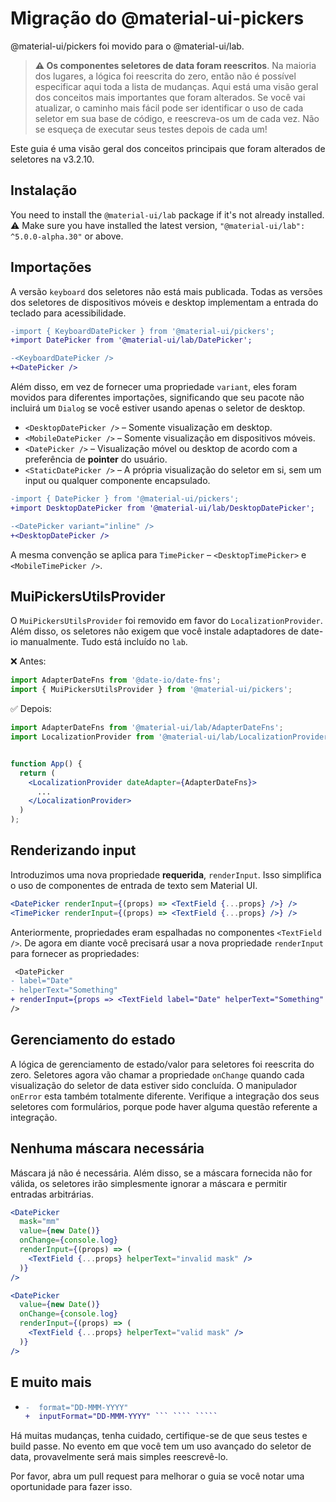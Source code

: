 # Migração do @material-ui-pickers

<p class="description">@material-ui/pickers foi movido para o @material-ui/lab.</p>

> **⚠️ Os componentes seletores de data foram reescritos**. Na maioria dos lugares, a lógica foi reescrita do zero, então não é possível especificar aqui toda a lista de mudanças. Aqui está uma visão geral dos conceitos mais importantes que foram alterados. Se você vai atualizar, o caminho mais fácil pode ser identificar o uso de cada seletor em sua base de código, e reescreva-os um de cada vez. Não se esqueça de executar seus testes depois de cada um!

Este guia é uma visão geral dos conceitos principais que foram alterados de seletores na v3.2.10.

## Instalação

You need to install the `@material-ui/lab` package if it's not already installed. ⚠️ Make sure you have installed the latest version, `"@material-ui/lab": ^5.0.0-alpha.30"` or above.

## Importações

A versão `keyboard` dos seletores não está mais publicada. Todas as versões dos seletores de dispositivos móveis e desktop implementam a entrada do teclado para acessibilidade.

```diff
-import { KeyboardDatePicker } from '@material-ui/pickers';
+import DatePicker from '@material-ui/lab/DatePicker';

-<KeyboardDatePicker />
+<DatePicker />
```

Além disso, em vez de fornecer uma propriedade `variant`, eles foram movidos para diferentes importações, significando que seu pacote não incluirá um `Dialog` se você estiver usando apenas o seletor de desktop.

- `<DesktopDatePicker />` – Somente visualização em desktop.
- `<MobileDatePicker />` – Somente visualização em dispositivos móveis.
- `<DatePicker />` – Visualização móvel ou desktop de acordo com a preferência de **pointer** do usuário.
- `<StaticDatePicker />` – A própria visualização do seletor em si, sem um input ou qualquer componente encapsulado.

```diff
-import { DatePicker } from '@material-ui/pickers';
+import DesktopDatePicker from '@material-ui/lab/DesktopDatePicker';

-<DatePicker variant="inline" />
+<DesktopDatePicker />
```

A mesma convenção se aplica para `TimePicker` – `<DesktopTimePicker>` e `<MobileTimePicker />`.

## MuiPickersUtilsProvider

O `MuiPickersUtilsProvider` foi removido em favor do `LocalizationProvider`. Além disso, os seletores não exigem que você instale adaptadores de date-io manualmente. Tudo está incluído no `lab`.

❌ Antes:

```js
import AdapterDateFns from '@date-io/date-fns';
import { MuiPickersUtilsProvider } from '@material-ui/pickers';
```

✅ Depois:

```jsx
import AdapterDateFns from '@material-ui/lab/AdapterDateFns';
import LocalizationProvider from '@material-ui/lab/LocalizationProvider';


function App() {
  return (
    <LocalizationProvider dateAdapter={AdapterDateFns}>
      ...
    </LocalizationProvider>
  )
);
```

## Renderizando input

Introduzimos uma nova propriedade **requerida**, `renderInput`. Isso simplifica o uso de componentes de entrada de texto sem Material UI.

```jsx
<DatePicker renderInput={(props) => <TextField {...props} />} />
<TimePicker renderInput={(props) => <TextField {...props} />} />
```

Anteriormente, propriedades eram espalhadas no componentes `<TextField />`. De agora em diante você precisará usar a nova propriedade `renderInput` para fornecer as propriedades:

```diff
 <DatePicker
- label="Date"
- helperText="Something"
+ renderInput={props => <TextField label="Date" helperText="Something" /> }
/>
```

## Gerenciamento do estado

A lógica de gerenciamento de estado/valor para seletores foi reescrita do zero. Seletores agora vão chamar a propriedade `onChange` quando cada visualização do seletor de data estiver sido concluída. O manipulador `onError` esta também totalmente diferente. Verifique a integração dos seus seletores com formulários, porque pode haver alguma questão referente a integração.

## Nenhuma máscara necessária

Máscara já não é necessária. Além disso, se a máscara fornecida não for válida, os seletores irão simplesmente ignorar a máscara e permitir entradas arbitrárias.

```jsx
<DatePicker
  mask="mm"
  value={new Date()}
  onChange={console.log}
  renderInput={(props) => (
    <TextField {...props} helperText="invalid mask" />
  )}
/>

<DatePicker
  value={new Date()}
  onChange={console.log}
  renderInput={(props) => (
    <TextField {...props} helperText="valid mask" />
  )}
/>
```

## E muito mais

- `````diff <DatePicker
  -  format="DD-MMM-YYYY"
  +  inputFormat="DD-MMM-YYYY" ``` ```` `````

Há muitas mudanças, tenha cuidado, certifique-se de que seus testes e build passe. No evento em que você tem um uso avançado do seletor de data, provavelmente será mais simples reescrevê-lo.

Por favor, abra um pull request para melhorar o guia se você notar uma oportunidade para fazer isso.
